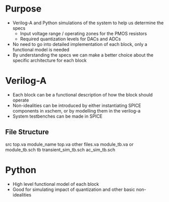 Purpose
=======

* Verilog-A and Python simulations of the system to help us determine the specs
    * Input voltage range / operating zones for the PMOS resistors
    * Required quantization levels for DACs and ADCs
* No need to go into detailed implementation of each block, only a functional model is needed
* By understanding the specs we can make a better choice about the specific architecture for each block

Verilog-A
=========

* Each block can be a functional description of how the block should operate
* Non-idealities can be introduced by either instantiating SPICE components in xschem, or by modelling them in the verilog-a
* System testbenches can be made in SPICE

File Structure
--------------

src
    top.va
    module_name
        top.va
        other files.va
        module_tb.va or module_tb.sch
tb
    transient_sim_tb.sch
    ac_sim_tb.sch

Python
======

* High level functional model of each block
* Good for simulating impact of quantization and other basic non-idealities
